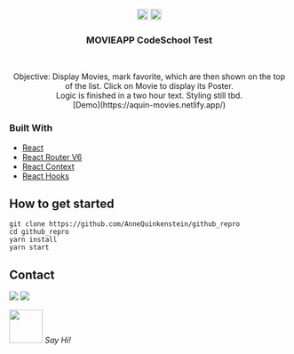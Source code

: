 <!-- https://www.markdownguide.org/basic-syntax/#reference-style-links-->
<!-- search and replace  github_repro & netlify  -->

  

<p align="center">
  <a href="mailto:a.quinkenstein@gmail.com"><img src="https://image.flaticon.com/icons/svg/725/725643.svg" height="20" width="20" /></a>
  <a href="https://linkedin.com/in/AnneQuinkenstein"><img src="https://cdn.jsdelivr.net/npm/simple-icons@3.0.1/icons/linkedin.svg" height="20"     width="20" /></a>
</p>

<!-- PROJECT LOGO -->

  <h3 align="center">MOVIEAPP CodeSchool Test</h3>

<br />
<p align="center">
   Objective: 
    Display Movies, mark favorite, which are then shown on the top of the list. 
    Click on Movie to display its Poster. 
    <br />
    Logic is finished in a two hour text. Styling still tbd. 
    <br />
    [Demo](https://aquin-movies.netlify.app/)
</p>

### Built With

- [React](https://reactjs.org/)
- [React Router V6](https://reacttraining.com/blog/react-router-v6-pre/)
- [React Context](https://reactjs.org/docs/context.html)
- [React Hooks](https://reactjs.org/)

## How to get started
    git clone https://github.com/AnneQuinkenstein/github_repro
    cd github_repro
    yarn install
    yarn start


## Contact

<p> <a target="_blank" href="https://www.linkedin.com/in/anne-quinkenstein"><img src="https://img.shields.io/badge/-LinkedIn-0077B5?style=for-the-badge&logo=Linkedin&logoColor=white"></img></a>
<a target="_blank" href="mailto:a.quinkenstein@gmail.com"><img src="https://img.shields.io/badge/-Gmail-D14836?style=for-the-badge&logo=Gmail&logoColor=white"></img></a>
</p>

<img src="https://media.giphy.com/media/LnQjpWaON8nhr21vNW/giphy.gif" width="60"> <em>Say Hi!</em>